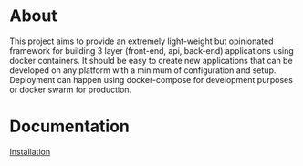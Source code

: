 # About
This project aims to provide an extremely light-weight but opinionated framework for building 3 layer (front-end, api, back-end) applications using docker containers. It should be easy to create new applications that can be developed on any platform with a minimum of configuration and setup.
Deployment can happen using docker-compose for development purposes or docker swarm for production.
# Documentation
[Installation](documentation/installation.md)
